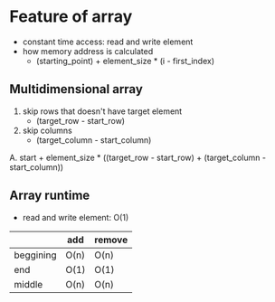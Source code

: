 # Feature of array

- constant time access: read and write element
- how memory address is calculated
  - (starting_point) + element_size * (i - first_index)

## Multidimensional array

 1. skip rows that doesn't have target element
    - (target_row - start_row)
 2. skip columns
    - (target_column - start_column)

A. start + element_size * ((target_row - start_row) + (target_column - start_column))

## Array runtime

- read and write element: O(1)

|           | add  | remove |
| --------- | ---- | ------ |
| beggining | O(n) | O(n)   |
| end       | O(1) | O(1)   |
| middle    | O(n) | O(n)   |
